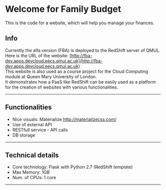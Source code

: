 Welcome for Family Budget
==================

This is the code for a website, which will help you manage your finances.  


Info
----------------------------

Currently the alfa version (FBA) is deployed to the RedShift server of QMUL.  
Here is the URL of the website: [http://fba-dev.apps.devcloud.eecs.qmul.ac.uk](http://fba-dev.apps.devcloud.eecs.qmul.ac.uk)  
This website is also used as a course project for the Cloud Computing module at Queen Mary University of London.  
It demonstrates how a PaaS like RedShift can be easily used as a platform for the creation of websites with various functionalities.  

------------------------------


Functionalities
----------------------------

- Nice visuals: Materialize http://materializecss.com/
- Use of external API
- RESTfull service - API calls
- DB storage

------------------------------


Technical details
----------------------------

- Core technology: Flask with Python 2.7 (RedShift template)
- Max Memory: 1GB
- Num. of CPUs: 1 core

------------------------------

